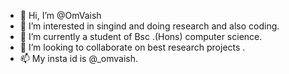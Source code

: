 - 👋 Hi, I’m @OmVaish
- 👀 I’m interested in singind and doing research and also coding.
- 🌱 I’m currently a student of Bsc .(Hons) computer science.
- 💞️ I’m looking to collaborate on best research projects .
- 📫 My insta id is @_omvaish.


<!---
OmVaish/OmVaish is a ✨ special ✨ repository because its `README.md` (this file) appears on your GitHub profile.
You can click the Preview link to take a look at your changes.
--->
